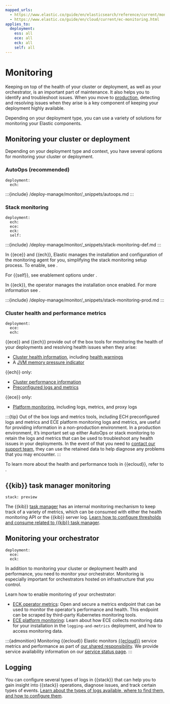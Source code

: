 ```yaml
---
mapped_urls:
  - https://www.elastic.co/guide/en/elasticsearch/reference/current/monitor-elasticsearch-cluster.html
  - https://www.elastic.co/guide/en/cloud/current/ec-monitoring.html
applies_to:
  deployment:
    ess: all
    ece: all
    eck: all
    self: all
---
```


# Monitoring

Keeping on top of the health of your cluster or deployment, as well as your orchestrator, is an important part of maintenance. It also helps you to identify and troubleshoot issues. When you move to [production](/deploy-manage/production-guidance.md), detecting and resolving issues when they arise is a key component of keeping your deployment highly available.

Depending on your deployment type, you can use a variety of solutions for monitoring your Elastic components.

## Monitoring your cluster or deployment

Depending on your deployment type and context, you have several options for monitoring your cluster or deployment.

### AutoOps (recommended)

```{applies_to}
deployment:
  ech:
```

:::{include} /deploy-manage/monitor/_snippets/autoops.md
:::

### Stack monitoring

```{applies_to}
deployment:
  ech:
  ece:
  eck:
  self:
```

:::{include} /deploy-manage/monitor/_snippets/stack-monitoring-def.md
:::

In {{ece}} and {{ech}}, Elastic manages the installation and configuration of the monitoring agent for you, simplifying the stack monitoring setup process. To enable, see [](/deploy-manage/monitor/stack-monitoring/ece-ech-stack-monitoring.md).

For {{self}}, see enablement options under [](/deploy-manage/monitor/stack-monitoring/elasticsearch-monitoring-self-managed.md).

In {{eck}}, the operator manages the installation once enabled. For more information see [](/deploy-manage/monitor/stack-monitoring/eck-stack-monitoring.md).

:::{include} /deploy-manage/monitor/_snippets/stack-monitoring-prod.md
:::

### Cluster health and performance metrics

```{applies_to}
deployment:
  ece:
  ech:
```

{{ece}} and {{ech}} provide out of the box tools for monitoring the health of your deployments and resolving health issues when they arise: 

* [Cluster health information](/deploy-manage/monitor/cloud-health-perf.md#ec-es-cluster-health), including [health warnings](/deploy-manage/monitor/cloud-health-perf.md#ec-es-health-warnings)
* A [JVM memory pressure indicator](/deploy-manage/monitor/ec-memory-pressure.md)

{{ech}} only:
* [Cluster performance information](/deploy-manage/monitor/access-performance-metrics-on-elastic-cloud.md)
* [Preconfigured logs and metrics](/deploy-manage/monitor/cloud-health-perf.md#ec-es-health-preconfigured)

{{ece}} only:
* [Platform monitoring](/deploy-manage/monitor/orchestrators/ece-platform-monitoring.md), including logs, metrics, and proxy logs

:::{tip}
Out of the box logs and metrics tools, including ECH preconfigured logs and metrics and ECE platform monitoring logs and metrics, are useful for providing information in a non-production environment. In a production environment, it’s important set up either AutoOps or stack monitoring to retain the logs and metrics that can be used to troubleshoot any health issues in your deployments. In the event of that you need to [contact our support team](/troubleshoot/index.md#contact-us), they can use the retained data to help diagnose any problems that you may encounter.
:::

To learn more about the health and performance tools in {{ecloud}}, refer to [](/deploy-manage/monitor/cloud-health-perf.md).

## {{kib}} task manager monitoring

```{applies_to}
stack: preview
```
The {{kib}} [task manager](/deploy-manage/distributed-architecture/kibana-tasks-management.md) has an internal monitoring mechanism to keep track of a variety of metrics, which can be consumed with either the health monitoring API or the {{kib}} server log. [Learn how to configure thresholds and consume related to {{kib}} task manager](/deploy-manage/monitor/kibana-task-manager-health-monitoring.md).

## Monitoring your orchestrator
```{applies_to}
deployment:
  ece:
  eck:
```

In addition to monitoring your cluster or deployment health and performance, you need to monitor your orchestrator. Monitoring is especially important for orchestrators hosted on infrastructure that you control.

Learn how to enable monitoring of your orchestrator:

* [ECK operator metrics](/deploy-manage/monitor/orchestrators/eck-metrics-configuration.md): Open and secure a metrics endpoint that can be used to monitor the operator’s performance and health. This endpoint can be scraped by third-party Kubernetes monitoring tools.
* [ECE platform monitoring](/deploy-manage/monitor/orchestrators/ece-platform-monitoring.md): Learn about how ECE collects monitoring data for your installation in the `logging-and-metrics` deployment, and how to access monitoring data.

:::{admonition} Monitoring {{ecloud}}
Elastic monitors [{{ecloud}}](/deploy-manage/deploy/elastic-cloud.md) service metrics and performance as part of [our shared responsibility](https://www.elastic.co/cloud/shared-responsibility). We provide service availability information on our [service status page](/deploy-manage/cloud-organization/service-status.md).
:::

## Logging

You can configure several types of logs in {{stack}} that can help you to gain insight into {{stack}} operations, diagnose issues, and track certain types of events. [Learn about the types of logs available, where to find them, and how to configure them](/deploy-manage/monitor/logging-configuration.md).
